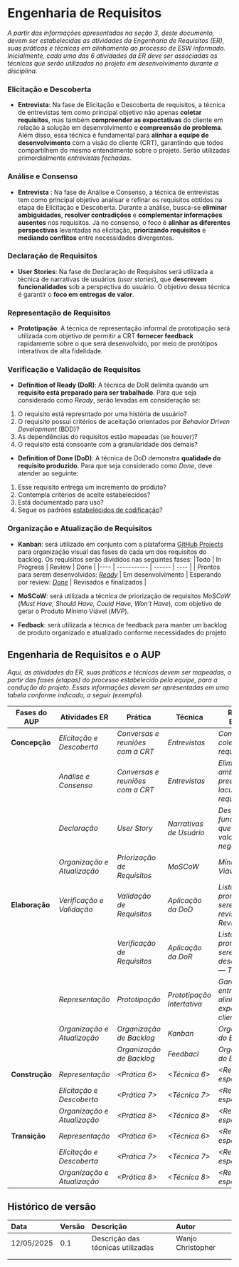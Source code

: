 # Engenharia de Requisitos

*A partir das informações apresentadas na seção 3, deste documento, devem ser estabelecidas as atividades da Engenharia de Requisitos (ER), suas práticas e técnicas em alinhamento ao processo de ESW informado.  Inicialmente, cada uma das 6 atividades da ER deve ser associadas as técnicas que serão utilizadas no projeto em desenvolvimento durante a disciplina.* 


### Elicitação e Descoberta

- **Entrevista**: Na fase de Elicitação e Descoberta de requisitos, a técnica de entrevistas tem como principal objetivo não apenas **coletar requisitos**, mas também **compreender as expectativas** do cliente em relação à solução em desenvolvimento e **compreensão do problema**. Além disso, essa técnica é fundamental para **alinhar a equipe de desenvolvimento** com a visão do cliente (CRT), garantindo que todos compartilhem do mesmo entendimento sobre o projeto. Serão utilizadas primordialmente *entrevistas fechadas*.

### Análise e Consenso

- **Entrevista** : Na fase de Análise e Consenso, a técnica de entrevistas tem como principal objetivo analisar e refinar os requisitos obtidos na etapa de Elicitação e Descoberta. Durante a análise, busca-se **eliminar ambiguidades**, **resolver contradições** e **complementar informações ausentes** nos requisitos. Já no consenso, o foco é **alinhar as diferentes perspectivas** levantadas na elicitação, **priorizando requisitos** e **mediando conflitos** entre necessidades divergentes.

### Declaração de Requisitos

- **User Stories**: Na fase de Declaração de Requisitos será utilizada a técnica de narrativas de usuários (*user stories*), que **descrevem funcionalidades** sob a perspectiva do usuário. O objetivo dessa técnica é garantir o **foco em entregas de valor**.

### Representação de Requisitos

- **Prototipação**: A técnica de representação informal de prototipação será utilizada com objetivo de permitir a CRT **fornecer feedback** rapidamente sobre o que será desenvolvido, por meio de protótipos interativos de alta fidelidade.

### Verificação e Validação de Requisitos

- **Definition of Ready (DoR)**: A técnica de DoR delimita quando um **requisito está preparado para ser trabalhado**. Para que seja considerado como *Ready*, serão levadas em consideração se:
1. O requisito está represntado por uma história de usuário?
1. O requisito possui critérios de aceitação orientados por *Behavior Driven Development* (BDD)?
1. As dependências do requisitos estão mapeadas (se houver)?
1. O requisito está consoante com a granularidade dos demais?
- **Definition of Done (DoD)**: A técnica de DoD demonstra **qualidade do requisito produzido**. Para que seja considerado como *Done*, deve atender ao seguinte:
1. Esse requisito entrega um incremento do produto?
1. Contempla critérios de aceite estabelecidos?
1. Está documentado para uso?
1. Segue os padrões [estabelecidos de codificação](../../CONTRIBUTING.md)?

### Organização e Atualização de Requisitos

- **Kanban**: será utilizado em conjunto com a plataforma [GitHub Projects](https://docs.github.com/pt/issues/planning-and-tracking-with-projects/learning-about-projects/about-projects) para organização visual das fases de cada um dos requisitos do backlog. Os requisitos serão divididos nas seguintes fases:
    |Todo | In Progress | Review | Done |
    |---- | ----------- | ------ | ---- |
    | Prontos para serem desenvolvidos: [*Ready*](#verificação-e-validação-de-requisitos) | Em desenvolvimento | Esperando por review: [*Done*](#verificação-e-validação-de-requisitos) | Revisados e finalizados |
    
- **MoSCoW**: será utilizada a técnica de priorização de requisitos *MoSCoW* (*Must Have, Should Have, Could Have, Won't Have*), com objetivo de gerar o Produto Mínimo Viável (*MVP*).
- **Fedback**: será utilizada a técnica de feedback para manter um backlog de produto organizado e atualizado conforme necessidades do projeto

## Engenharia de Requisitos e o AUP

*Aqui, as atividades da ER, suas práticas e técnicas devem ser mapeadas, a partir das fases (etapas) do processo estabelecido pela equipe, para a condução do projeto. Essas informações devem ser apresentadas em uma tabela conforme indicado, a seguir (exemplo).* 


|**Fases do AUP** |**Atividades ER** |**Prática** |**Técnica** |**Resultado Esperado** |
| - | - | - | - | - |
|**Concepção** |*Elicitação e Descoberta* |*Conversas e reuniões com a CRT* |*Entrevistas* |*Compreender e coletar requisitos* |
||*Análise e Consenso* |*Conversas e reuniões com a CRT* |*Entrevistas* |*Eliminar ambiguidades e preencher lacunas nos requisitos* |
||*Declaração* | *User Story* | *Narrativas de Usuário* |*Descrição das funcionalidades que entregam valor de negócio* |
||*Organização e Atualização* |*Priorização de Requisitos* |*MoSCoW* |*Mínimo Produto Viável (MVP)* |
|**Elaboração** |*Verificação e Validação* | *Validação de Requisitos* |*Aplicação da DoD* |*Lista de US prontas pasra serem revisadas — Review* |
|||*Verificação de Requisitos*|*Aplicação da DoR*| *Lista de US prontas para serem desenvolvidas — Todo*
||*Representação* |*Prototipação* |*Prototipação Intertativa* |*Garantir entrega alinhada às expectativas do cliente* |
||*Organização e Atualização* |*Organização de Backlog* |*Kanban* |*Organização do Backlog* |
|||*Organização de Backlog* |*Feedbacl* |*Organização do Backlog* |
|**Construção** |*Representação* |*<Prática 6>* |*<Técnica 6>* |*<Resultado esperado 6>* |
||*Elicitação e Descoberta* |*<Prática 7>* |*<Técnica 7>* |*<Resultado esperado 7>* |
||*Organização e Atualização* |*<Prática 8>* |*<Técnica 8>* |*<Resultado esperado 8>* |
|**Transição** |*Representação* |*<Prática 6>* |*<Técnica 6>* |*<Resultado esperado 6>* |
||*Elicitação e Descoberta* |*<Prática 7>* |*<Técnica 7>* |*<Resultado esperado 7>* |
||*Organização e Atualização* |*<Prática 8>* |*<Técnica 8>* |*<Resultado esperado 8>* |

## Histórico de versão 
|**Data**|**Versão** |**Descrição** |**Autor**|
| :- | :- | :- | :- |
| 12/05/2025 | 0.1 | Descrição das técnicas utilizadas | Wanjo Christopher |
|||||
|||||